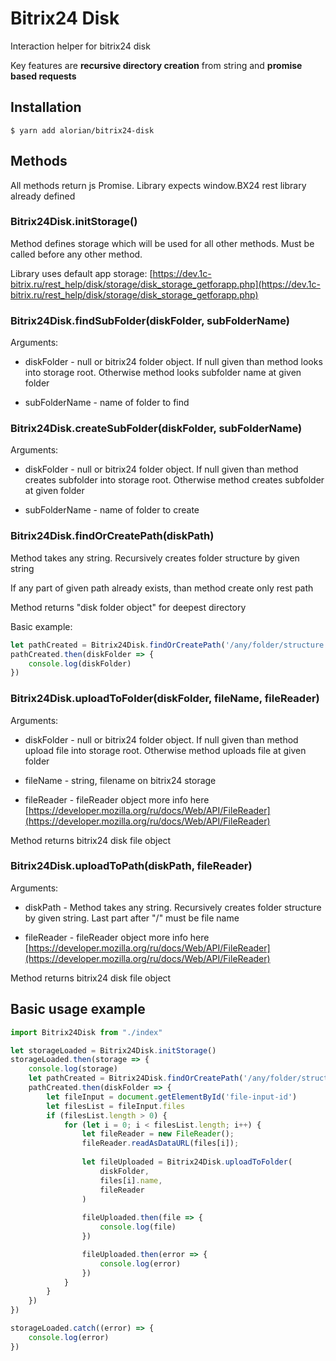 # Bitrix24 Disk
Interaction helper for bitrix24 disk

Key features are **recursive directory creation** from string and **promise based requests** 

## Installation
```shell script
$ yarn add alorian/bitrix24-disk
```

## Methods
All methods return js Promise. Library expects window.BX24 rest library already defined

### Bitrix24Disk.initStorage()

Method defines storage which will be used for all other methods. Must be called before any other method. 

Library uses default app storage:
[https://dev.1c-bitrix.ru/rest_help/disk/storage/disk_storage_getforapp.php](https://dev.1c-bitrix.ru/rest_help/disk/storage/disk_storage_getforapp.php)


### Bitrix24Disk.findSubFolder(diskFolder, subFolderName)

Arguments:

* diskFolder - null or bitrix24 folder object. If null given than method looks into storage root. Otherwise method 
looks subfolder name at given folder

* subFolderName - name of folder to find


### Bitrix24Disk.createSubFolder(diskFolder, subFolderName)

Arguments:

* diskFolder - null or bitrix24 folder object. If null given than method creates
 subfolder into storage root. Otherwise method 
creates subfolder at given folder

* subFolderName - name of folder to create


### Bitrix24Disk.findOrCreatePath(diskPath)
Method takes any string. Recursively creates folder structure by given string

If any part of given path already exists, than method create only rest path

Method returns "disk folder object" for deepest directory

Basic example:
```javascript
let pathCreated = Bitrix24Disk.findOrCreatePath('/any/folder/structure')
pathCreated.then(diskFolder => {
    console.log(diskFolder)
})
```

### Bitrix24Disk.uploadToFolder(diskFolder, fileName, fileReader)

Arguments:

* diskFolder - null or bitrix24 folder object. If null given than method upload
file into storage root. Otherwise method uploads file at given folder

* fileName - string, filename on bitrix24 storage

* fileReader - fileReader object
more info here [https://developer.mozilla.org/ru/docs/Web/API/FileReader](https://developer.mozilla.org/ru/docs/Web/API/FileReader)

Method returns bitrix24 disk file object

### Bitrix24Disk.uploadToPath(diskPath, fileReader)

Arguments:

* diskPath - Method takes any string. Recursively creates folder structure by given string.
Last part after "/" must be file name

* fileReader - fileReader object
more info here [https://developer.mozilla.org/ru/docs/Web/API/FileReader](https://developer.mozilla.org/ru/docs/Web/API/FileReader)

Method returns bitrix24 disk file object

## Basic usage example
 
```javascript
import Bitrix24Disk from "./index"

let storageLoaded = Bitrix24Disk.initStorage()
storageLoaded.then(storage => {
    console.log(storage)
    let pathCreated = Bitrix24Disk.findOrCreatePath('/any/folder/structure')
    pathCreated.then(diskFolder => {
        let fileInput = document.getElementById('file-input-id')
        let filesList = fileInput.files
        if (filesList.length > 0) {
            for (let i = 0; i < filesList.length; i++) {
                let fileReader = new FileReader();
                fileReader.readAsDataURL(files[i]);
                
                let fileUploaded = Bitrix24Disk.uploadToFolder(
                    diskFolder, 
                    files[i].name, 
                    fileReader
                )
                
                fileUploaded.then(file => {
                    console.log(file)
                })

                fileUploaded.then(error => {
                    console.log(error)
                })
            }
        }
    })
})

storageLoaded.catch((error) => {
    console.log(error)
})
```